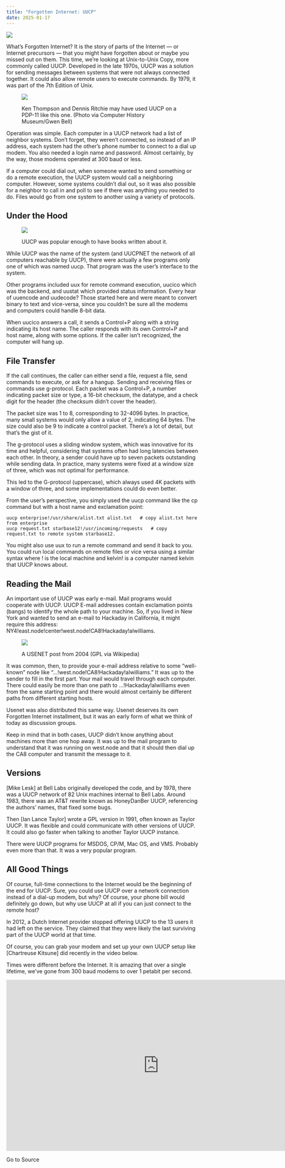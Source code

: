 ```yaml
---
title: "Forgotten Internet: UUCP"
date: 2025-01-17
---
```


![](https://hackaday.com/wp-content/uploads/2024/08/SmallWeb.jpg?w=800)

What’s Forgotten Internet? It is the story of parts of the Internet — or Internet precursors — that you might have forgotten about or maybe you missed out on them. This time, we’re looking at Unix-to-Unix Copy, more commonly called UUCP. Developed in the late 1970s, UUCP was a solution for sending messages between systems that were not always connected together. It could also allow remote users to execute commands. By 1979, it was part of the 7th Edition of Unix.

<figure>

![](https://hackaday.com/wp-content/uploads/2025/01/bell1.jpg?w=400)

<figcaption>

Ken Thompson and Dennis Ritchie may have used UUCP on a PDP-11 like this one. (Photo via Computer History Museum/Gwen Bell)

</figcaption>

</figure>

Operation was simple. Each computer in a UUCP network had a list of neighbor systems. Don’t forget, they weren’t connected, so instead of an IP address, each system had the other’s phone number to connect to a dial up modem. You also needed a login name and password. Almost certainly, by the way, those modems operated at 300 baud or less.

If a computer could dial out, when someone wanted to send something or do a remote execution, the UUCP system would call a neighboring computer. However, some systems couldn’t dial out, so it was also possible for a neighbor to call in and poll to see if there was anything you needed to do. Files would go from one system to another using a variety of protocols.

## Under the Hood

<figure>

![](https://hackaday.com/wp-content/uploads/2025/01/book.jpg?w=258)

<figcaption>

UUCP was popular enough to have books written about it.

</figcaption>

</figure>

While UUCP was the name of the system (and UUCPNET the network of all computers reachable by UUCP), there were actually a few programs only one of which was named uucp. That program was the user’s interface to the system.

Other programs included uux for remote command execution, uucico which was the backend, and uustat which provided status information. Every hear of uuencode and uudecode? Those started here and were meant to convert binary to text and vice-versa, since you couldn’t be sure all the modems and computers could handle 8-bit data.

When uucico answers a call, it sends a Control+P along with a string indicating its host name. The caller responds with its own Control+P and host name, along with some options. If the caller isn’t recognized, the computer will hang up.

## File Transfer

If the call continues, the caller can either send a file, request a file, send commands to execute, or ask for a hangup. Sending and receiving files or commands use g-protocol. Each packet was a Control+P, a number indicating packet size or type, a 16-bit checksum, the datatype, and a check digit for the header (the checksum didn’t cover the header).

The packet size was 1 to 8, corresponding to 32-4096 bytes. In practice, many small systems would only allow a value of 2, indicating 64 bytes. The size could also be 9 to indicate a control packet. There’s a lot of detail, but that’s the gist of it.

The g-protocol uses a sliding window system, which was innovative for its time and helpful, considering that systems often had long latencies between each other. In theory, a sender could have up to seven packets outstanding while sending data. In practice, many systems were fixed at a window size of three, which was not optimal for performance.

This led to the G-protocol (uppercase), which always used 4K packets with a window of three, and some implementations could do even better.

From the user’s perspective, you simply used the uucp command like the cp command but with a host name and exclamation point:

```
uucp enterprise!/usr/share/alist.txt alist.txt   # copy alist.txt here from enterprise
uucp request.txt starbase12!/usr/incoming/requests   # copy request.txt to remote system starbase12.
```

You might also use uux to run a remote command and send it back to you. You could run local commands on remote files or vice versa using a similar syntax where ! is the local machine and kelvin! is a computer named kelvin that UUCP knows about.

## Reading the Mail

An important use of UUCP was early e-mail. Mail programs would cooperate with UUCP. UUCP E-mail addresses contain exclamation points (bangs) to identify the whole path to your machine. So, if you lived in New York and wanted to send an e-mail to Hackaday in California, it might require this address: NY4!east.node!center!west.node!CA8!Hackaday!alwilliams.

<figure>

![](https://hackaday.com/wp-content/uploads/2025/01/usenet.png?w=400)

<figcaption>

A USENET post from 2004 (GPL via Wikipedia)

</figcaption>

</figure>

It was common, then, to provide your e-mail address relative to some “well-known” node like “…!west.node!CA8!Hackaday!alwilliams.” It was up to the sender to fill in the first part. Your mail would travel through each computer. There could easily be more than one path to …!Hackaday!alwilliams even from the same starting point and there would almost certainly be different paths from different starting hosts.

Usenet was also distributed this same way. Usenet deserves its own Forgotten Internet installment, but it was an early form of what we think of today as discussion groups.

Keep in mind that in both cases, UUCP didn’t know anything about machines more than one hop away. It was up to the mail program to understand that it was running on west.node and that it should then dial up the CA8 computer and transmit the message to it.

## Versions

\[Mike Lesk\] at Bell Labs originally developed the code, and by 1978, there was a UUCP network of 82 Unix machines internal to Bell Labs. Around 1983, there was an AT&T rewrite known as HoneyDanBer UUCP, referencing the authors’ names, that fixed some bugs.

Then \[Ian Lance Taylor\] wrote a GPL version in 1991, often known as Taylor UUCP. It was flexible and could communicate with other versions of UUCP. It could also go faster when talking to another Taylor UUCP instance.

There were UUCP programs for MSDOS, CP/M, Mac OS, and VMS. Probably even more than that. It was a very popular program.

## All Good Things

Of course, full-time connections to the Internet would be the beginning of the end for UUCP. Sure, you could use UUCP over a network connection instead of a dial-up modem, but why? Of course, your phone bill would definitely go down, but why use UUCP at all if you can just connect to the remote host?

In 2012, a Dutch Internet provider stopped offering UUCP to the 13 users it had left on the service. They claimed that they were likely the last surviving part of the UUCP world at that time.

Of course, you can grab your modem and set up your own UUCP setup like \[Chartreuse Kitsune\] did recently in the video below.

Times were different before the Internet. It is amazing that over a single lifetime, we’ve gone from 300 baud modems to over 1 petabit per second.

<iframe loading="lazy" title="UUCP File Transfer to Xenix 286 on my Bondwell B310" width="800" height="450" src="https://www.youtube.com/embed/3mX2b-Ljt3A?feature=oembed" frameborder="0" allow="accelerometer; autoplay; clipboard-write; encrypted-media; gyroscope; picture-in-picture; web-share" referrerpolicy="strict-origin-when-cross-origin" allowfullscreen></iframe>

Go to Source
